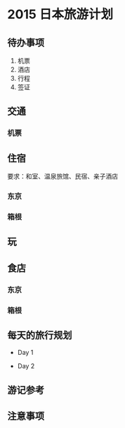 # 2015 日本旅游计划

## 待办事项

1. 机票
2. 酒店
3. 行程
4. 签证

## 交通

### 机票

## 住宿

要求：和室、温泉旅馆、民宿、亲子酒店

### 东京

### 箱根


## 玩

## 食店

### 东京

### 箱根


## 每天的旅行规划

- Day 1

- Day 2


## 游记参考

## 注意事项
